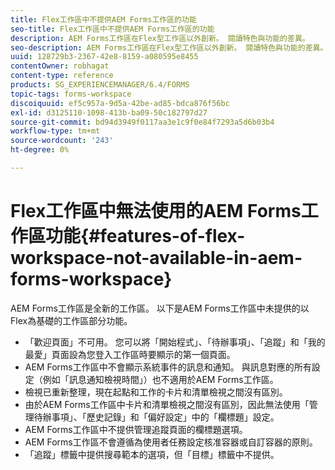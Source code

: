 ```yaml
---
title: Flex工作區中不提供AEM Forms工作區的功能
seo-title: Flex工作區中不提供AEM Forms工作區的功能
description: AEM Forms工作區在Flex型工作區以外創新。 閱讀特色與功能的差異。
seo-description: AEM Forms工作區在Flex型工作區以外創新。 閱讀特色與功能的差異。
uuid: 128729b3-2367-42e8-8159-a080595e8455
contentOwner: robhagat
content-type: reference
products: SG_EXPERIENCEMANAGER/6.4/FORMS
topic-tags: forms-workspace
discoiquuid: ef5c957a-9d5a-42be-ad85-bdca876f56bc
exl-id: d3125110-1098-413b-ba09-50c182797d27
source-git-commit: bd94d3949f0117aa3e1c9f0e84f7293a5d6b03b4
workflow-type: tm+mt
source-wordcount: '243'
ht-degree: 0%

---
```


# Flex工作區中無法使用的AEM Forms工作區功能{#features-of-flex-workspace-not-available-in-aem-forms-workspace}

AEM Forms工作區是全新的工作區。 以下是AEM Forms工作區中未提供的以Flex為基礎的工作區部分功能。

* 「歡迎頁面」不可用。 您可以將「開始程式」、「待辦事項」、「追蹤」和「我的最愛」頁面設為您登入工作區時要顯示的第一個頁面。
* AEM Forms工作區中不會顯示系統事件的訊息和通知。 與訊息對應的所有設定（例如「訊息通知檢視時間」）也不適用於AEM Forms工作區。
* 檢視已重新整理，現在起點和工作的卡片和清單檢視之間沒有區別。
* 由於AEM Forms工作區中卡片和清單檢視之間沒有區別，因此無法使用「管理待辦事項」、「歷史記錄」和「偏好設定」中的「欄標題」設定。
* AEM Forms工作區中不提供管理追蹤頁面的欄標題選項。
* AEM Forms工作區不會遵循為使用者任務設定核准容器或自訂容器的原則。
* 「追蹤」標籤中提供搜尋範本的選項，但「目標」標籤中不提供。
